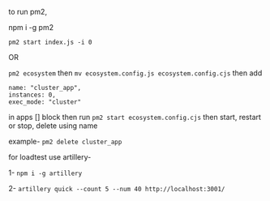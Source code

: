 to run pm2,

npm i -g pm2

```pm2 start index.js -i 0```

OR

```pm2 ecosystem``` then ```mv ecosystem.config.js ecosystem.config.cjs``` then add 

```
name: "cluster_app",
instances: 0,
exec_mode: "cluster"
```

in apps [] block then run ```pm2 start ecosystem.config.cjs``` then start, restart or stop, delete using name

example- ```pm2 delete cluster_app```

for loadtest use artillery-

1- ```npm i -g artillery```

2- ```artillery quick --count 5 --num 40 http://localhost:3001/```